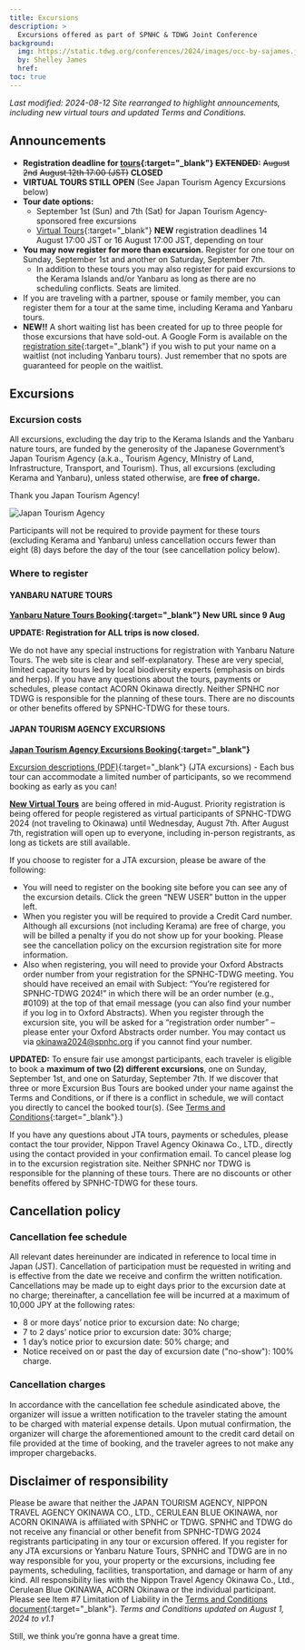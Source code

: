 ```yaml
---
title: Excursions
description: >
  Excursions offered as part of SPNHC & TDWG Joint Conference
background:
  img: https://static.tdwg.org/conferences/2024/images/occ-by-sajames.jpg
  by: Shelley James
  href: 
toc: true
---
```


_Last modified: 2024-08-12 Site rearranged to highlight announcements, including new virtual tours and updated Terms and Conditions._

## Announcements

- **Registration deadline for [tours](https://va.apollon.nta.co.jp/SPNHC-TDWG2024/files/excursions0731.pdf){:target="_blank"} ~~EXTENDED~~:** ~~August 2nd~~ ~~August 12th 17:00 (JST)~~ **CLOSED**
- **VIRTUAL TOURS STILL OPEN** (See Japan Tourism Agency Excursions below)
- **Tour date options:**
  - September 1st (Sun) and 7th (Sat) for Japan Tourism Agency-sponsored free excursions
  - [Virtual Tours](https://va.apollon.nta.co.jp/SPNHC-TDWG2024/files/Virtual%20Tour.pdf){:target="_blank"} **NEW** registration deadlines 14 August 17:00 JST or 16 August 17:00 JST, depending on tour
- **You may now register for more than excursion.** Register for one tour on Sunday, September 1st and another on Saturday, September 7th.
  - In addition to these tours you may also register for paid excursions to the Kerama Islands and/or Yanbaru as long as there are no scheduling conflicts. Seats are limited.
- If you are traveling with a partner, spouse or family member, you can register them for a tour at the same time, including Kerama and Yanbaru tours.
- **NEW!!** A short waiting list has been created for up to three people for those excursions that have sold-out. A Google Form is available on the [registration site](https://va.apollon.nta.co.jp/SPNHC-TDWG2024/joho?MODE=top){:target="_blank"} if you wish to put your name on a waitlist (not including Yanbaru tours). Just remember that no spots are guaranteed for people on the waitlist.

## Excursions

### Excursion costs

All excursions, excluding the day trip to the Kerama Islands and the Yanbaru nature tours, are funded by the generosity of the Japanese Government’s Japan Tourism Agency (a.k.a., Tourism Agency, MInistry of Land, Infrastructure, Transport, and Tourism). Thus, all excursions (excluding Kerama and Yanbaru), unless stated otherwise, are **free of charge.**

Thank you Japan Tourism Agency!

![Japan Tourism Agency](https://static.tdwg.org/conferences/2024/images/jta-logo.jpg )

Participants will not be required to provide payment for these tours (excluding Kerama and Yanbaru) unless cancellation occurs fewer than eight (8) days before the day of the tour (see cancellation policy below).

### Where to register

#### YANBARU NATURE TOURS

**[Yanbaru Nature Tours Booking](https://yanbaru-guide.com/en/excursion-tour/){:target="_blank"}  New URL since 9 Aug**  

**UPDATE: Registration for ALL trips is now closed.**

We do not have any special instructions for registration with Yanbaru Nature Tours. The web site is clear and self-explanatory. These are very special, limited capacity tours led by local biodiversity experts (emphasis on birds and herps). If you have any questions about the tours, payments or schedules, please contact ACORN Okinawa directly. Neither SPNHC nor TDWG is responsible for the planning of these tours. There are no discounts or other benefits offered by SPNHC-TDWG for these tours.

#### JAPAN TOURISM AGENCY EXCURSIONS

**[Japan Tourism Agency Excursions Booking](https://va.apollon.nta.co.jp/SPNHC-TDWG2024/joho?MODE=top){:target="_blank"}**

[Excursion descriptions (PDF)](https://va.apollon.nta.co.jp/SPNHC-TDWG2024/files/excursions0731.pdf){:target="_blank"} (JTA excursions) - Each bus tour can accommodate a limited number of participants, so we recommend booking as early as you can!

**[New Virtual Tours](https://va.apollon.nta.co.jp/SPNHC-TDWG2024/files/Virtual%20Tour.pdf)** are being offered in mid-August. Priority registration is being offered for people registered as virtual participants of SPNHC-TDWG 2024 (not traveling to Okinawa) until Wednesday, August 7th. After August 7th, registration will open up to everyone, including in-person registrants, as long as tickets are still available.

If you choose to register for a JTA excursion, please be aware of the following:

  * You will need to register on the booking site before you can see any of the excursion details. Click the green “NEW USER” button in the upper left.
  * When you register you will be required to provide a Credit Card number. Although all excursions (not including Kerama) are free of charge, you will be billed a penalty if you do not show up for your booking. Please see the cancellation policy on the excursion registration site for more information.
  * Also when registering, you will need to provide your Oxford Abstracts order number from your registration for the SPNHC-TDWG meeting. You should have received an email with Subject: “You’re registered for SPNHC-TDWG 2024!” in which there will be an order number (e.g., #0109) at the top of that email message (you can also find your number if you log in to Oxford Abstracts). When you register through the excursion site, you will be asked for a “registration order number” – please enter your Oxford Abstracts order number. You may contact us via okinawa2024@spnhc.org if you cannot find your number.

**UPDATED:** To ensure fair use amongst participants, each traveler is eligible to book a **maximum of two (2) different excursions**, one on Sunday, September 1st, and one on Saturday, September 7th. If we discover that three or more Excursion Bus Tours are booked under your name against the Terms and Conditions, or if there is a conflict in schedule, we will contact you directly to cancel the booked tour(s).  (See [Terms and Conditions](https://va.apollon.nta.co.jp/SPNHC-TDWG2024/files/Terms%20&%20Conditions_v1.1-2.pdf){:target="_blank"}.)

If you have any questions about JTA tours, payments or schedules, please contact the tour provider, Nippon Travel Agency Okinawa Co., LTD., directly using the contact provided in your confirmation email. To cancel please log in to the excursion registration site. Neither SPNHC nor TDWG is responsible for the planning of these tours. There are no discounts or other benefits offered by SPNHC-TDWG for these tours.

## Cancellation policy

### Cancellation fee schedule

All relevant dates hereinunder are indicated in reference to local time in Japan (JST). Cancellation of participation must be requested in writing and is effective from the date we receive and confirm the written notification. Cancellations may be made up to eight days prior to the excursion date at no charge; thereinafter, a cancellation fee will be incurred at a maximum of 10,000 JPY at the following rates:

  * 8 or more days’ notice prior to excursion date: No charge;
  * 7 to 2 days’ notice prior to excursion date: 30% charge;
  * 1 day’s notice prior to excursion date: 50% charge; and
  * Notice received on or past the day of excursion date ("no-show"): 100% charge.

### Cancellation charges

In accordance with the cancellation fee schedule asindicated above, the organizer will issue a written notification to the traveler stating the amount to be charged with material expense details. Upon mutual confirmation, the organizer will charge the aforementioned amount to the credit card detail on file provided at the time of booking, and the traveler agrees to not make any improper chargebacks.

## Disclaimer of responsibility

Please be aware that neither the JAPAN TOURISM AGENCY, NIPPON TRAVEL AGENCY OKINAWA CO., LTD., CERULEAN BLUE OKINAWA, nor ACORN OKINAWA is affiliated with SPNHC or TDWG. SPNHC and TDWG do not receive any financial or other benefit from SPNHC-TDWG 2024 registrants participating in any tour or excursion offered. If you register for any JTA excursions or Yanbaru Nature Tours, SPNHC and TDWG are in no way responsible for you, your property or the excursions, including fee payments, scheduling, facilities, transportation, and damage or harm of any kind. All responsibility lies with the Nippon Travel Agency Okinawa Co., Ltd., Cerulean Blue OKINAWA, ACORN Okinawa or the individual participant. Please see Item #7 Limitation of Liability in the [Terms and Conditions document](https://va.apollon.nta.co.jp/SPNHC-TDWG2024/files/Terms%20&%20Conditions_v1.1-2.pdf){:target="_blank"}.
_Terms and Conditions updated on August 1, 2024 to v1.1_

Still, we think you’re gonna have a great time.



